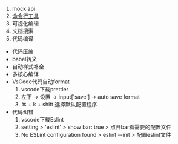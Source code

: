 <!-- 参考小程序文档-工具-开发辅助 -->
1. mock api
2. [命令行工具](./cmdTools.md)
3. 可视化编辑
4. 文档搜索
5. 代码编译
 - 代码压缩
 - babel转义
 - 自动样式补全
 - 多核心编译
 - VsCode代码自动format
    1. vscode下载prettier
    2. 左下 -> 设置 -> input['save'] -> auto save format
    3. ⌘ + k + shift 选择默认配置程序
 - 代码纠错
    1. vscode下载Eslint
    2. setting > 'eslint' > show bar: true >  点开bar看需要的配置文件
    3. No ESLint configuration found > eslint --init > 配置eslint文件